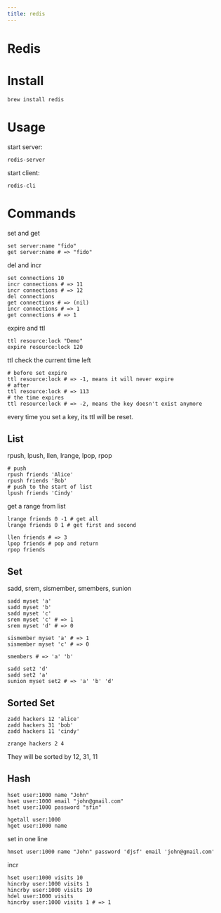 ```yaml
---
title: redis
---
```


# Redis

# Install

```
brew install redis
```

# Usage

start server:

```
redis-server
```

start client:

```
redis-cli
```

# Commands

set and get

```
set server:name "fido"
get server:name # => "fido"
```

del and incr

```
set connections 10
incr connections # => 11
incr connections # => 12
del connections
get connections # => (nil)
incr connections # => 1
get connections # => 1
```

expire and ttl

```
ttl resource:lock "Demo"
expire resource:lock 120
```

ttl check the current time left

```
# before set expire
ttl resource:lock # => -1, means it will never expire
# after
ttl resource:lock # => 113
# the time expires
ttl resource:lock # => -2, means the key doesn't exist anymore
```

every time you set a key, its ttl will be reset.

## List

rpush, lpush, llen, lrange, lpop, rpop

```
# push
rpush friends 'Alice'
rpush friends 'Bob'
# push to the start of list
lpush friends 'Cindy'
```

get a range from list

```
lrange friends 0 -1 # get all
lrange friends 0 1 # get first and second
```

```
llen friends # => 3
lpop friends # pop and return
rpop friends
```

## Set

sadd, srem, sismember, smembers, sunion

```
sadd myset 'a'
sadd myset 'b'
sadd myset 'c'
srem myset 'c' # => 1
srem myset 'd' # => 0

sismember myset 'a' # => 1
sismember myset 'c' # => 0

smembers # => 'a' 'b'

sadd set2 'd'
sadd set2 'a'
sunion myset set2 # => 'a' 'b' 'd'
```

## Sorted Set

```
zadd hackers 12 'alice'
zadd hackers 31 'bob'
zadd hackers 11 'cindy'

zrange hackers 2 4
```

They will be sorted by 12, 31, 11

## Hash

```
hset user:1000 name "John"
hset user:1000 email "john@gmail.com"
hset user:1000 password "sfin"

hgetall user:1000
hget user:1000 name
```

set in one line

```
hmset user:1000 name "John" password 'djsf' email 'john@gmail.com'
```

incr

```
hset user:1000 visits 10
hincrby user:1000 visits 1
hincrby user:1000 visits 10
hdel user:1000 visits
hincrby user:1000 visits 1 # => 1
```
